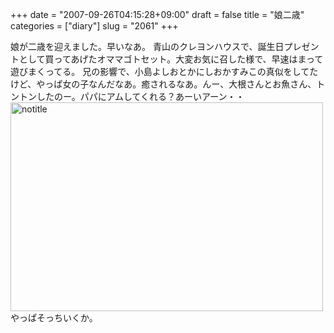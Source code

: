 +++
date = "2007-09-26T04:15:28+09:00"
draft = false
title = "娘二歳"
categories = ["diary"]
slug = "2061"
+++

娘が二歳を迎えました。早いなあ。
青山のクレヨンハウスで、誕生日プレゼントとして買ってあげたオママゴトセット。大変お気に召した様で、早速はまって遊びまくってる。
兄の影響で、小島よしおとかにしおかすみこの真似をしてたけど、やっぱ女の子なんだなあ。癒されるなあ。んー、大根さんとお魚さん、トントンしたのー。パパにアムしてくれる？あーいアーン・・
<a href="http://www.flickr.com/photos/h-b-k-r/1439367736/" title="Photo Sharing"><img src="http://farm2.static.flickr.com/1209/1439367736_3a55b101a5.jpg" width="500" height="334" alt="notitle" /></a>
やっぱそっちいくか。
